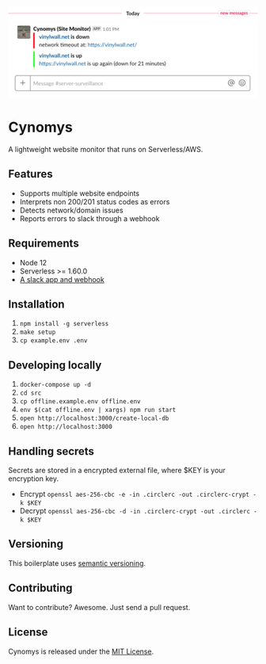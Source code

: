 ![Cynomys](https://raw.githubusercontent.com/marteinn/Cynomys/develop/img/slack-example.png)

# Cynomys

A lightweight website monitor that runs on Serverless/AWS.


## Features

- Supports multiple website endpoints
- Interprets non 200/201 status codes as errors
- Detects network/domain issues
- Reports errors to slack through a webhook


## Requirements

- Node 12
- Serverless >= 1.60.0
- [A slack app and webhook](https://api.slack.com/incoming-webhooks#create_a_webhook)


## Installation

1. `npm install -g serverless`
2. `make setup`
3. `cp example.env .env`


## Developing locally

1. `docker-compose up -d`
1. `cd src`
1. `cp offline.example.env offline.env`
1. `env $(cat offline.env | xargs) npm run start`
1. `open http://localhost:3000/create-local-db`
1. `open http://localhost:3000`


## Handling secrets

Secrets are stored in a encrypted external file, where $KEY is your encryption key.

- Encrypt `openssl aes-256-cbc -e -in .circlerc -out .circlerc-crypt -k $KEY`
- Decrypt `openssl aes-256-cbc -d -in .circlerc-crypt -out .circlerc -k $KEY`


## Versioning

This boilerplate uses [semantic versioning](http://semver.org/).


## Contributing

Want to contribute? Awesome. Just send a pull request.


## License

Cynomys is released under the [MIT License](http://www.opensource.org/licenses/MIT).
